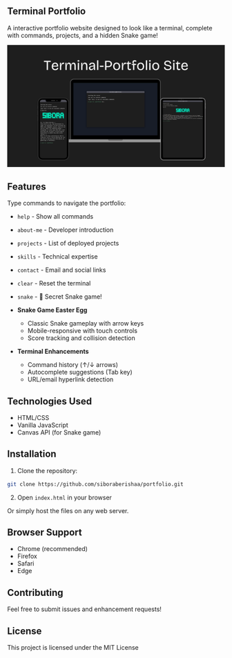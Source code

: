 ## Terminal Portfolio

A interactive portfolio website designed to look like a terminal, complete with commands, projects, and a hidden Snake game!  

![image](images/finale.png)

## Features

 Type commands to navigate the portfolio:
  - `help` - Show all commands
  - `about-me` - Developer introduction
  - `projects` - List of deployed projects
  - `skills` - Technical expertise
  - `contact` - Email and social links
  - `clear` - Reset the terminal
  - `snake` - 🐍 Secret Snake game!

- **Snake Game Easter Egg**  
  - Classic Snake gameplay with arrow keys
  - Mobile-responsive with touch controls
  - Score tracking and collision detection

- **Terminal Enhancements**  
  - Command history (↑/↓ arrows)
  - Autocomplete suggestions (Tab key)
  - URL/email hyperlink detection


## Technologies Used

- HTML/CSS
- Vanilla JavaScript
- Canvas API (for Snake game)


## Installation

1. Clone the repository:
```bash
git clone https://github.com/siboraberishaa/portfolio.git
```

2. Open `index.html` in your browser

Or simply host the files on any web server.

## Browser Support

- Chrome (recommended)
- Firefox
- Safari
- Edge


## Contributing

Feel free to submit issues and enhancement requests!

## License

This project is licensed under the MIT License
